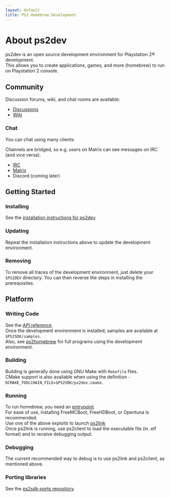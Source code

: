 ```yaml
---
layout: default
title: PS2 Homebrew Development
---
```


# About ps2dev

ps2dev is an open source development environment for Playstation 2&reg; development.  
This allows you to create applications, games, and more (homebrew) to run on Playstation 2 console.  

## Community

Discussion forums, wiki, and chat rooms are available:

* [Discussions](https://github.com/ps2dev/ps2sdk/discussions)  
* [Wiki](https://www.psdevwiki.com/ps2/Main_Page)  

### Chat

You can chat using many clients:  

Channels are bridged, so e.g. users on Matrix can see messages on IRC (and vice versa).

* [IRC](https://web.libera.chat/#ps2dev)  
* [Matrix](https://matrix.to/#/#ps2dev:matrix.org)  
* Discord (coming later)  

## Getting Started

### Installing

See the [installation instructions for ps2dev](https://github.com/ps2dev/ps2dev).  

### Updating

Repeat the installation instructions above to update the development environment.

### Removing

To remove all traces of the development environment, just delete your `$PS2DEV` directory. You can then reverse the steps in installing the prerequisites.

## Platform

### Writing Code

See the [API reference](https://ps2dev.github.io/ps2sdk/).  
Once the development environment is installed, samples are available at `$PS2SDK/samples`.  
Also, see [ps2homebrew](https://ps2homebrew.github.io/) for full programs using the development environment.  

### Building

Building is generally done using GNU Make with `Makefile` files.  
CMake support is also available when using the definition `-DCMAKE_TOOLCHAIN_FILE=$PS2SDK/ps2dev.cmake`.  

### Running

To run homebrew, you need an [entrypoint](https://www.psdevwiki.com/ps2/Vulnerabilities).   
For ease of use, installing FreeMCBoot, FreeHDBoot, or Opentuna is recommended.  
Use one of the above exploits to launch [ps2link](https://github.com/ps2dev/ps2link)  
Once ps2link is running, use ps2client to load the executable file (in .elf format) and to receive debugging output.  

### Debugging

The current recommended way to debug is to use ps2link and ps2client, as mentioned above.  

### Porting libraries

See the [ps2sdk-ports repository](https://github.com/ps2dev/ps2sdk-ports).   
